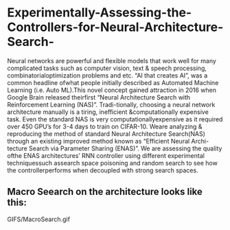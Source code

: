 # Experimentally-Assessing-the-Controllers-for-Neural-Architecture-Search-
Neural networks are powerful and flexible models that work well for many complicated tasks such as computer vision, text &amp; speech processing, combinatorialoptimization problems and etc. “AI that creates AI”, was a common headline ofwhat people initially described as Automated Machine Learning (i.e. Auto ML).This novel concept gained attraction in 2016 when Google Brain released theirfirst “Neural Architecture Search with Reinforcement Learning (NAS)”. Tradi-tionally, choosing a neural network architecture manually is a tiring, inefficient &amp;computationally expensive task. Even the standard NAS is very computationallyexpensive as it required over 450 GPU’s for 3-4 days to train on CIFAR-10. Weare analyzing &amp; reproducing the method of standard Neural Architecture Search(NAS) through an existing improved method known as “Efficient Neural Archi-tecture Search via Parameter Sharing (ENAS)”. We are assessing the quality ofthe ENAS architectures’ RNN controller using different experimental techniquessuch assearch space poisoning and random search to see how the controllerperforms when decoupled with strong search spaces.
## Macro Seearch on the architecture looks like this:
GIFS/MacroSearch.gif
